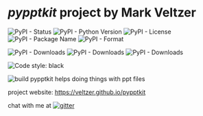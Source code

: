 
# *pypptkit* project by Mark Veltzer

![PyPI - Status](https://img.shields.io/pypi/status/pypptkit)
![PyPI - Python Version](https://img.shields.io/pypi/pyversions/pypptkit)
![PyPI - License](https://img.shields.io/pypi/l/pypptkit)
![PyPI - Package Name](https://img.shields.io/pypi/v/pypptkit)
![PyPI - Format](https://img.shields.io/pypi/format/pypptkit)

![PyPI - Downloads](https://img.shields.io/pypi/dd/pypptkit)
![PyPI - Downloads](https://img.shields.io/pypi/dw/pypptkit)
![PyPI - Downloads](https://img.shields.io/pypi/dm/pypptkit)

![Code style: black](https://img.shields.io/badge/code%20style-black-000000.svg)

![build](https://github.com/veltzer/pypptkit/workflows/build/badge.svg)
pypptkit helps doing things with ppt files

project website: https://veltzer.github.io/pypptkit

chat with me at [![gitter](https://badges.gitter.im/Join%20Chat.svg)](https://gitter.im/veltzer/mark.veltzer)


